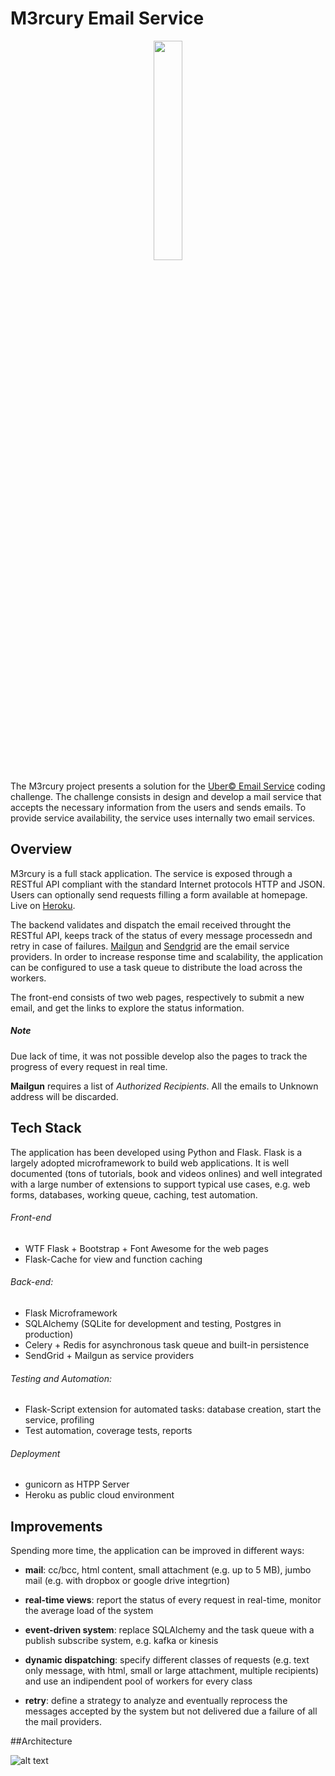 # M3rcury Email Service

<p align="center">
  <img src="https://github.com/prisconapoli/mercury/blob/master/app/static/images/logo.png" width="30%"/>
</p>


The M3rcury project presents a solution for the [Uber© Email Service](https://github.com/uber/coding-challenge-tools/blob/master/coding_challenge.md) coding challenge. The challenge consists in design and develop a mail service that accepts the necessary information from the users and sends emails.
To provide service availability, the service uses internally two email services.

## Overview

M3rcury is a full stack application. The service is exposed through a RESTful API compliant with the standard Internet protocols HTTP and JSON. Users can optionally send requests filling a form available at homepage. Live on [Heroku](https://m3rcury.herokuapp.com).

The backend validates and dispatch the email received throught the RESTful API, keeps track of the status of every message processedn and retry in case of failures. [Mailgun](https://sendgrid.com) and [Sendgrid](https://sendgrid.com) are the email service providers.
In order to increase response time and scalability, the application can be configured to use a task queue to distribute the load across the workers.

The front-end consists of two web pages, respectively to submit a new email, and get the links to explore the status information.

##### Note 
Due lack of time, it was not possible develop also the pages to track the progress of every request in real time.

**Mailgun** requires a list of *Authorized Recipients*. All the emails to Unknown address will be discarded.

## Tech Stack
The application has been developed using Python and Flask. Flask is a largely adopted microframework to build web applications. It is well documented (tons of tutorials, book and videos onlines) and well integrated with a large number of extensions to support typical use cases, e.g. web forms, databases, working queue, caching, test automation. 
###### Front-end
- WTF Flask + Bootstrap + Font Awesome for the web pages
- Flask-Cache for view and function caching

###### Back-end: 
- Flask Microframework
- SQLAlchemy (SQLite for development and testing, Postgres in production)
- Celery + Redis for asynchronous task queue and built-in persistence
- SendGrid + Mailgun as service providers

###### Testing and Automation:
- Flask-Script extension for automated tasks: database creation, start the service, profiling
- Test automation, coverage tests, reports

###### Deployment
- gunicorn as HTPP Server
- Heroku as public cloud environment

## Improvements
Spending more time, the application can be improved in different ways:

- **mail**: cc/bcc, html content, small attachment (e.g. up to 5 MB), jumbo mail (e.g. with dropbox or google drive integrtion)
- **real-time views**: report the status of every request in real-time, monitor the average load of the system

- **event-driven system**: replace SQLAlchemy and the task queue with a publish subscribe system, e.g. kafka or kinesis
- **dynamic dispatching**: specify different classes of requests (e.g.  text only message, with html, small or large attachment,  multiple recipients) and use an indipendent pool of workers for every class
- **retry**: define a strategy to analyze and eventually reprocess the messages accepted by the system but not delivered due a failure of all the mail providers. 


##Architecture

![alt text][event_model]

[event_model]: https://github.com/prisconapoli/mercury/blob/master/mail_model.jpg

